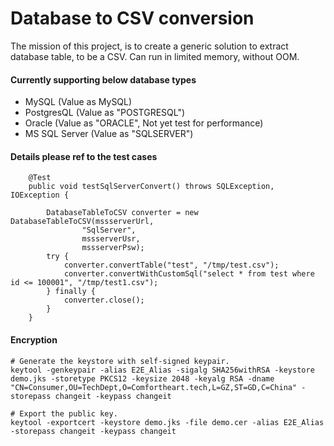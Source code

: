 # Database to CSV conversion
The mission of this project, is to create a generic solution to extract database table, to be a CSV. Can run in limited memory, without OOM.

#### Currently supporting below database types
- MySQL (Value as MySQL)
- PostgresQL (Value as "POSTGRESQL")
- Oracle (Value as "ORACLE", Not yet test for performance)
- MS SQL Server (Value as "SQLSERVER")

#### Details please ref to the test cases
```
    @Test
    public void testSqlServerConvert() throws SQLException, IOException {

        DatabaseTableToCSV converter = new DatabaseTableToCSV(mssserverUrl,
                "SqlServer",
                mssserverUsr,
                mssserverPsw);
        try {
            converter.convertTable("test", "/tmp/test.csv");
            converter.convertWithCustomSql("select * from test where id <= 100001", "/tmp/test1.csv");
        } finally {
            converter.close();
        }
    }
```

#### Encryption
```
# Generate the keystore with self-signed keypair.
keytool -genkeypair -alias E2E_Alias -sigalg SHA256withRSA -keystore demo.jks -storetype PKCS12 -keysize 2048 -keyalg RSA -dname "CN=Consumer,OU=TechDept,O=Comfortheart.tech,L=GZ,ST=GD,C=China" -storepass changeit -keypass changeit

# Export the public key.
keytool -exportcert -keystore demo.jks -file demo.cer -alias E2E_Alias -storepass changeit -keypass changeit
```